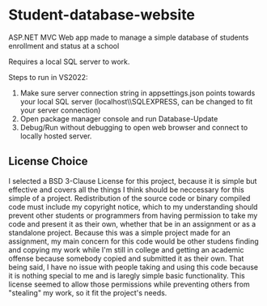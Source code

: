 # Student-database-website
ASP.NET MVC Web app made to manage a simple database of students enrollment and status at a school


Requires a local SQL server to work.

Steps to run in VS2022:
1. Make sure server connection string in appsettings.json points towards your local SQL server (localhost\\\SQLEXPRESS, can be changed to fit your server connection)
2. Open package manager console and run Database-Update
3. Debug/Run without debugging to open web browser and connect to locally hosted server.


## License Choice
I selected a BSD 3-Clause License for this project, because it is simple but effective and covers all the things I think should be neccessary for this simple of a project.
Redistribution of the source code or binary compiled code must include my copyright notice, which to my understanding should prevent other students or programmers from having permission to take my code and present it as their own, whether that be in an assignment or as a standalone project. Because this was a simple project made for an assignment, my main concern for this code would be other studens finding and copying my work while I'm still in college and getting an academic offense because somebody copied and submitted it as their own. That being said, I have no issue with people taking and using this code because it is nothing special to me and is laregly simple basic functionality. 
This license seemed to allow those permissions while preventing others from "stealing" my work, so it fit the project's needs.
